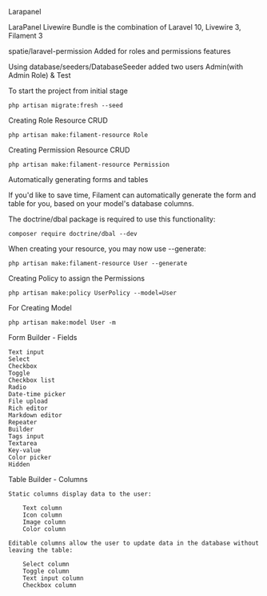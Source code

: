 Larapanel

LaraPanel Livewire Bundle is the combination of Laravel 10, Livewire 3, Filament 3

spatie/laravel-permission Added for roles and permissions features

Using database/seeders/DatabaseSeeder added two users Admin(with Admin Role) & Test

To start the project from initial stage

    php artisan migrate:fresh --seed

Creating Role Resource CRUD

    php artisan make:filament-resource Role

Creating Permission Resource CRUD

    php artisan make:filament-resource Permission

Automatically generating forms and tables

If you'd like to save time, Filament can automatically generate the form and table for you, based on your model's database columns.

The doctrine/dbal package is required to use this functionality:

    composer require doctrine/dbal --dev

When creating your resource, you may now use --generate:

    php artisan make:filament-resource User --generate

Creating Policy to assign the Permissions   

    php artisan make:policy UserPolicy --model=User

For Creating Model
    
    php artisan make:model User -m

Form Builder - Fields
    
    Text input
    Select
    Checkbox
    Toggle
    Checkbox list
    Radio
    Date-time picker
    File upload
    Rich editor
    Markdown editor
    Repeater
    Builder
    Tags input
    Textarea
    Key-value
    Color picker
    Hidden

Table Builder - Columns

    Static columns display data to the user:

        Text column
        Icon column
        Image column
        Color column

    Editable columns allow the user to update data in the database without leaving the table:

        Select column
        Toggle column
        Text input column
        Checkbox column
